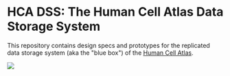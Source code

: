 # HCA DSS: The Human Cell Atlas Data Storage System

This repository contains design specs and prototypes for the
replicated data storage system (aka the "blue box") of
the [Human Cell Atlas](https://www.humancellatlas.org/).



[![](https://img.shields.io/badge/slack-%23data--store-557EBF.svg)](https://humancellatlas.slack.com/messages/data-store/)


